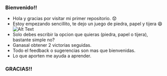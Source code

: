 ### Bienvenido!!

- Hola y gracias por visitar mi primer repositorio. :worried:
- Estoy empezando sencillito, te dejo un juego de piedra, papel y tijera :smile:
![Alt Text](https://media.tenor.com/NuJegnXdEmkAAAAC/dragon-ball-z-rock-paper-scissors.gif)
- Solo debes escribir la opcion que quieras (piedra, papel o tijera), bastante simple no?
- Ganasal obtener 2 victorias seguidas.
- Todo el feedback o sugerencias son mas que bienvenidas.
- Lo que aporten me ayuda a aprender.

### GRACIAS!!
